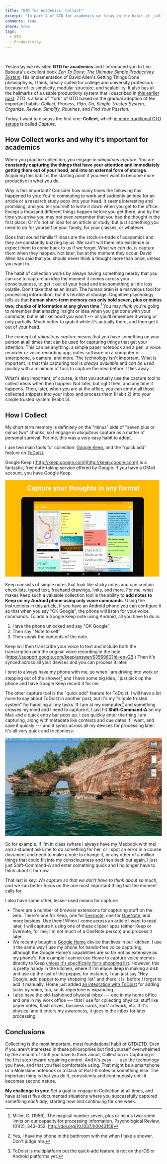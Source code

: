```yaml
---
title: "GTD for Academics: Collect"
excerpt: "In part 4 of GTD for academics we focus on the habit of _collection_ and _capture_ --- using simple tools to capture thoughts and ideas that we want to keep, before they get away."
comments: true
share: true
tags:
  - GTD
  - Productivity
---
```


<img src="{{ site.url }}{{ site.baseurl }}/assets/images/net.jpg" alt="" class="full">

Yesterday we revisited **GTD for academics** and I introduced you to Leo Babauta's excellent book [_Zen To Done: The Ultimate Simple Productivity System_](http://a.co/3rFmHa7). His implementation of David Allen's Getting Things Done philosophy is, I think, ideally suited for college and university professors because of its simplicity, modular structure, and scalability. It also has all the hallmarks of a usable productivity system that I described in [this earlier post](http://rtalbert.org/blog/2016/gtd-for-academics-engaging-system). ZTD is a kind of "fork" of GTD based on the gradual adoption of ten important habits: _Collect, Process, Plan, Do, Simple Trusted System, Organize, Review, Simplify, Routines_, and _Find Your Passion_.

Today, I want to discuss the first one: **Collect**, which [in more traditional GTD setups](http://gettingthingsdone.com/fivesteps/) is called _Capture_.

## How Collect works and why it's important for academics

When you practice collection, you engage in _ubiquitous capture_. You are **constantly capturing the things that have your attention and immediately getting them out of your head, and into an external form of storage**. Acquiring this habit is the starting point if you ever want to become more productive in what you do.

Why is this important? Consider how many times the following has happened to you: You're commuting to work and suddenly an idea for an article or a research study pops into your head. It seems interesting and promising, and you tell yourself to write it down when you get to the office. Except a thousand different things happen before you get there, and by the time you arrive you may not even remember that you had the thought in the first place. Or it's not an idea for an article or study, but just something you need to do for yourself or your family, for your classes, or whatever.

Does that sound familiar? Ideas are the stock-in-trade of academics and they are constantly buzzing by us. We can't will them into existence or expect them to come back to us if we forget. What we _can_ do, is capture them when they happen. Not later, but at the moment they occur. David Allen has said that you should never think a thought more than once, unless you want to.

The habit of collection works by always having something nearby that you can use to capture an idea the moment it comes across your consciousness, to get it out of your head and into something a little less volatile. Don't take that as an insult. The human brain is a marvelous tool for processing information, but it's terrible at storage. Cognitive psychology tells us that **human short-term memory can only hold seven, plus or minus two, chunks of information at any given time**.[^1] You may _think_ you're going to remember that amazing insight or idea when you get done with your commute, but in all likelihood you won't --- or you'll remember it wrong or only partially. Much better to grab it while it's actually there, and then get it out of your head.

The concept of _ubiquitous capture_ means that you have something on your person at all times that can be used for capturing things that get your attention. This can be anything: a simple paper notebook and a pen, a voice recorder or voice recording app, notes software on a computer or smartphone, a camera, and more. The technology isn't important. What is important, is that this capturing tool is _always available_ and _can be used quickly_ with a minimum of fuss to capture the idea before it flies away.

What's also important, of course, is that you actually use the capture tool to collect ideas when then happen: Not later, but right then, and any time it happens. Then, later, when you are at the office, you can empty all those collected snippets into your inbox and process them (Habit 2) into your simple trusted system (Habit 5).

[^1]: Miller, G. (1956). The magical number seven, plus or minus two: some limits on our capacity for processing information. Psychological Review, 101(2), 343–352. http://doi.org/10.1037/h0043158

## How I Collect

My short term memory is definitely on the "minus" side of "seven plus or minus two" chunks, so I engage in ubiquitous capture as a matter of personal survival. For me, this was a very easy habit to adopt.

I use two main tools for collection: [Google Keep](keep.google.com), and the "quick add" feature on [ToDoist](http://todoist.com).

Google Keep ([http://keep.google.com](http://keep.google.com)) is a fantastic, free note-taking service offered by Google. If you have a GMail account, you have Google Keep.

![](/assets/images/keep.png)

Keep consists of simple notes that look like sticky notes and can contain checklists, typed text, freehand drawings, links, and more. For me, what makes Keep such a valuable collection tool is the ability to **add notes to Keep on my Android phone using only voice commands**. Using the instructions in [this article](https://goo.gl/XOuo4a), if you have an Android phone you can configure it so that when you say "OK Google", the phone will listen for your voice commands. To add a Google Keep note using Android, all you have to do is:

1. Have the phone unlocked and say "OK Google"
2. Then say "Note to self"
3. Then speak the contents of the note.

Keep will then transcribe your voice to text and include both the transcription _and_ the original voice recording in the note.  (https://support.google.com/keep/answer/6356960?hl=en-GB.) Then it's synced across all your devices and you can process it later.

I tend to always have my phone with me, so when I am driving into work or stepping out of the shower[^2] and I have some big idea, I just pick up the phone and have Google Keep record it for me.

The other capture tool is the "quick add" feature for ToDoist. I will have a lot more to say about ToDoist in another post, but it's my "simple trusted system" for handling all my tasks. If I am at my computer[^3] and something crosses my mind and I need to capture it, I just hit **Shift-Command-A** on my Mac and a quick entry bar pops up. I can quickly enter the thing I am capturing, along with metadata like contexts and due dates if I want, and save it quickly --- and it syncs across all my devices for processing later. It's all very quick and frictionless:

![Using ToDoist quick add](/assets/images/quickadd.gif)

So for example, if I'm in class (where I always have my Macbook with me) and a student asks me to do something for her, or I spot an error in a course document and need to make a note to change it, or any other of a million things that could flit into my consciousness and then back out again, I just just Shift-Command-A and enter something quick and I no longer have to think about it for now.

That last is key: _We capture so that we don't have to think about so much_, and we can better focus on the one most important thing that the moment calls for.

I also have some other, lesser-used means for capture:

+ There are a number of browser extensions for capturing stuff on the web. There's one for Keep, one for [Evernote](http://www.evernote.com), one for [OneNote](https://www.onenote.com/), and more besides. Use them! When I come across an article I want to read later, I will capture it using one of these clipper apps (either Keep or Evernote, for me; I'm not much of a OneNote person) and process it later.
+ We recently bought a [Google Home](https://madeby.google.com/home/) device that lives in our kitchen. I use it the same way I use my phone for hands-free voice capturing, although the Google Home's capabilities are so far not as extensive as my phone's. For example I cannot use Home to capture voice memos directly to Keep [unless it's specifically for a shopping list](https://support.google.com/googlehome/answer/7029190?hl=en). However, this is pretty handy in the kitchen, where if I'm elbow deep in making a dish and use up the last of the pepper, for instance, I can just say "Hey Google, add pepper to my shopping list" and there it is, before I forget to add it manually. Home just added [an integration with ToDoist](https://support.todoist.com/hc/en-us/articles/115000056165-How-can-I-use-Todoist-with-Google-Assistant-) for adding tasks by voice, too, so its repertoire is expanding.
+ I also have the old-fashioned physical inbox --- one in my home office and one in my work office --- that I use for collecting physical stuff like paper notes, flash drives, business cards, kids' artwork, etc. If it's physical and it enters my awareness, it goes in the inbox for later processing.

[^2]: Yes, I have my phone in the bathroom with me when I take a shower. Don't judge me.

[^3]: ToDoist is multiplatform but the quick-add feature is not on the iOS or Android platforms yet.

## Conclusions

Collecting is the most important, most foundational habit of GTD/ZTD. Even if you aren't interested in these philosophies but find yourself overwhelmed by the amount of stuff you have to think about, Collection or Capturing is the first step toward regaining control. And it's easy --- use the technology you have, and that you feel comfortable using. That might be a smartphone or a Moleskine notebook or a stack of Post-It notes or something else. The important thing is that you _do it_, consistently and continuously until it becomes second nature.

**My challenge to you:** Set a goal to engage in Collection at all times, and have at least five documented situations where you successfully captured something _each day_, starting now and continuing for one week.
